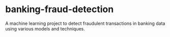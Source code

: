 # banking-fraud-detection
A machine learning project to detect fraudulent transactions in banking data using various models and techniques.
